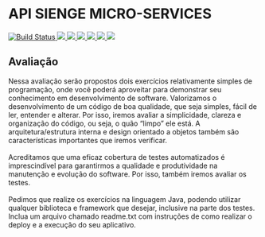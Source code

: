<h1 id="api-boleto-contaazul">API SIENGE MICRO-SERVICES</h1>

<a href="https://travis-ci.com/Cafecanudo/softplan-UNIC">
  <img src="https://travis-ci.com/Cafecanudo/softplan-UNIC.svg?branch=master" alt="Build Status">
</a>
<a href="https://sonarcloud.io/dashboard/index/Cafecanudo_softplan-UNIC">
  <img src="https://sonarcloud.io/api/project_badges/measure?project=Cafecanudo_softplan-UNIC&metric=ncloc">
</a>
<a href="https://sonarcloud.io/dashboard/index/Cafecanudo_softplan-UNIC">
  <img src="https://sonarcloud.io/api/project_badges/measure?project=Cafecanudo_softplan-UNIC&metric=alert_status">
</a>
<a href="https://sonarcloud.io/dashboard/index/Cafecanudo_softplan-UNIC">
  <img src="https://sonarcloud.io/api/project_badges/measure?project=Cafecanudo_softplan-UNIC&metric=code_smells">
</a>
<a href="https://sonarcloud.io/dashboard/index/Cafecanudo_softplan-UNIC">
  <img src="https://sonarcloud.io/api/project_badges/measure?project=Cafecanudo_softplan-UNIC&metric=duplicated_lines_density">
</a>
<a href="https://sonarcloud.io/dashboard/index/Cafecanudo_softplan-UNIC">
  <img src="https://sonarcloud.io/api/project_badges/measure?project=Cafecanudo_softplan-UNIC&metric=bugs">
</a>
<a href="https://sonarcloud.io/dashboard/index/Cafecanudo_softplan-UNIC">
  <img src="https://sonarcloud.io/api/project_badges/measure?project=Cafecanudo_softplan-UNIC&metric=vulnerabilities">
</a>
<h2>Avaliação</h2>
<p>
    Nessa avaliação serão propostos dois exercícios relativamente simples de programação, onde
    você poderá aproveitar para demonstrar seu conhecimento em desenvolvimento de software.
    Valorizamos o desenvolvimento de um código de boa qualidade, que seja simples, fácil de ler,
    entender e alterar. Por isso, iremos avaliar a simplicidade, clareza e organização do código, ou
    seja, o quão “limpo” ele está. A arquitetura/estrutura interna e design orientado a objetos
    também são características importantes que iremos verificar.
    <br/><br/>
    Acreditamos que uma eficaz cobertura de testes automatizados é imprescindível para
    garantirmos a qualidade e produtividade na manutenção e evolução do software. Por isso,
    também iremos avaliar os testes.<br/><br/>
    Pedimos que realize os exercícios na linguagem Java, podendo utilizar qualquer biblioteca e
    framework que desejar, inclusive na parte dos testes. Inclua um arquivo chamado readme.txt
    com instruções de como realizar o deploy e a execução do seu aplicativo.
</p>